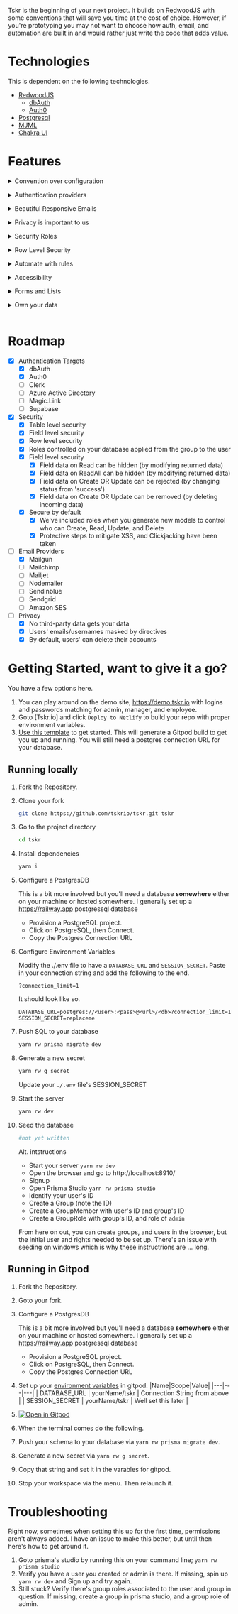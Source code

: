 Tskr is the beginning of your next project.  It builds on RedwoodJS with some conventions that will save you time at the cost of choice.  However, if you're prototyping you may not want to choose how auth, email, and automation are built in and would rather just write the code that adds value.

# Technologies

This is dependent on the following technologies.

- [RedwoodJS](https://redwoodjs.com)
  - [dbAuth](https://redwoodjs.com/docs/authentication.html#self-hosted-auth-installation-and-setup)
  - [Auth0](https://redwoodjs.com/docs/authentication.html#auth0)
- [Postgresql]()
- [MJML](https://mjml.io)
- [Chakra UI](https://chakra-ui.com)

# Features

<details><summary>Convention over configuration</summary><br/>

We want a clear way to solve most problems, if it can be solved it should be done in a repeatable way.<hr /></details>

<details><summary>Authentication providers</summary><br/>

Today we support dbAuth, and Auth0. Just change your environment variables to switch.<hr /></details>

<details><summary>Beautiful Responsive Emails</summary><br/>

No one likes the minefield that is email. MJML helps build your templates and make them beautiful on every client.<hr /></details>

<details><summary>Privacy is important to us</summary><br/>

We've taken steps to ensure that your users' privacy is respected.<hr /></details>

<details><summary>Security Roles</summary><br/>

Table and field level roles by default are set so you can simply give them out and not figure them out.<hr /></details>

<details><summary>Row Level Security</summary><br/>

Row Level Security is hard, we a convention for how to do this that makes sense.<hr /></details>

<details><summary>Automate with rules</summary><br/>

Rules are api side logic that run before and after create, read, update and delete operations.<hr /></details>

<details><summary>Accessibility</summary><br/>

We use Chakra-UI to make these sites as accessible as possible.<hr /></details>

<details><summary>Forms and Lists</summary><br/>

When generating pages and components from models, we build out sortable, searchable, filterable lists, and common forms.<hr /></details>

<details><summary>Own your data</summary><br/>

When you own it, you can do whatever you want with it. That's a tool hard to replace when you give away your keys.<hr /></details>
<br/>

# Roadmap

- [x] Authentication Targets
   - [x] dbAuth
   - [x] Auth0
   - [ ] Clerk
   - [ ] Azure Active Directory
   - [ ] Magic.Link
   - [ ] Supabase
- [x] Security
   - [x] Table level security
   - [x] Field level security
   - [x] Row level security
   - [x] Roles controlled on your database applied from the group to the user
   - [x] Field level security
      - [x] Field data on Read can be hidden (by modifying returned data)
      - [x] Field data on ReadAll can be hidden (by modifying returned data)
      - [x] Field data on Create OR Update can be rejected (by changing status from 'success')
      - [x] Field data on Create OR Update can be removed (by deleting incoming data)
   - [x] Secure by default
      - [x] We've included roles when you generate new models to control who can Create, Read, Update, and Delete
      - [x] Protective steps to mitigate XSS, and Clickjacking have been taken
- [ ] Email Providers
   - [x] Mailgun
   - [ ] Mailchimp
   - [ ] Mailjet
   - [ ] Nodemailer
   - [ ] Sendinblue
   - [ ] Sendgrid
   - [ ] Amazon SES
- [ ] Privacy
   - [x] No third-party data gets your data
   - [x] Users' emails/usernames masked by directives
   - [x] By default, users' can delete their accounts

# Getting Started, want to give it a go?

You have a few options here.

1.  You can play around on the demo site, <https://demo.tskr.io> with logins and passwords matching for admin, manager, and employee.
2.  Goto [Tskr.io] and click `Deploy to Netlify` to build your repo with proper environment variables.
3.  [Use this template](https://github.com/tskrio/tskr/generate) to get started.  This will generate a Gitpod build to get you up and running.  You will still need a postgres connection URL for your database.

## Running locally

1.  Fork the Repository.
2.  Clone your fork
    ```bash
    git clone https://github.com/tskrio/tskr.git tskr
    ```
3. Go to the project directory
   ```bash
   cd tskr
   ```
4. Install dependencies
   ```bash
   yarn i
   ```
5. Configure a PostgresDB

    This is a bit more involved but you'll need a database **somewhere** either on your machine or hosted somewhere.  I generally set up a https://railway.app postgressql database

   -  Provision a PostgreSQL project.
   -  Click on PostgreSQL, then Connect.
   -  Copy the Postgres Connection URL

6. Configure Environment Variables

   Modify the ./.env file to have a `DATABASE_URL` and `SESSION_SECRET`.  Paste in your connection string and add the following to the end.
   ```
   ?connection_limit=1
   ```

   It should look like so.
   ```
   DATABASE_URL=postgres://<user>:<pass>@<url>/<db>?connection_limit=1
   SESSION_SECRET=replaceme
   ```
7. Push SQL to your database
   ```bash
   yarn rw prisma migrate dev
   ```
8. Generate a new secret
   ```bash
   yarn rw g secret
   ```
   Update your `./.env` file's SESSION_SECRET
9. Start the server
   ```bash
   yarn rw dev
   ```
10. Seed the database
    ```bash
    #not yet written
    ```
    Alt. intstructions
    - Start your server `yarn rw dev`
    - Open the browser and go to http://localhost:8910/
    - Signup
    - Open Prisma Studio `yarn rw prisma studio`
    - Identify your user's ID
    - Create a Group (note the ID)
    - Create a GroupMember with user's ID and group's ID
    - Create a GroupRole with group's ID, and role of `admin`

    From here on out, you can create groups, and users in the browser, but the initial user and rights needed to be set up.  There's an issue with seeding on windows which is why these instructrions are ... long.

## Running in Gitpod

1.  Fork the Repository.
2.  Goto your fork.
3.  Configure a PostgresDB

      This is a bit more involved but you'll need a database **somewhere** either on your machine or hosted somewhere.  I generally set up a https://railway.app postgressql database

     -  Provision a PostgreSQL project.
     -  Click on PostgreSQL, then Connect.
     -  Copy the Postgres Connection URL
4.  Set up your [environment variables](https://gitpod.io/variables) in gitpod.
      |Name|Scope|Value|
      |---|---|---|
      | DATABASE_URL | yourName/tskr | Connection String from above |
      | SESSION_SECRET | yourName/tskr | Well set this later |
3.  [![Open in Gitpod](https://gitpod.io/button/open-in-gitpod.svg)](https://gitpod.io/from-referrer)
5.  When the terminal comes do the following.
6.  Push your schema to your database via `yarn rw prisma migrate dev`.
4.  Generate a new secret via `yarn rw g secret`.
5.  Copy that string and set it in the varables for gitpod.
6.  Stop your workspace via the menu.  Then relaunch it.

# Troubleshooting

Right now, sometimes when setting this up for the first time, permissions aren't always added.  I have an issue to make this better, but until then here's how to get around it.

1.  Goto prisma's studio by running this on your command line; `yarn rw prisma studio`
2.  Verify you have a user you created or admin is there.  If missing, spin up `yarn rw dev` and Sign up and try again.
3.  Still stuck? Verify there's group roles associated to the user and group in question.  If missing, create a group in prisma studio, and a group role of admin.